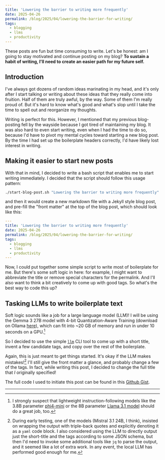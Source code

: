 ```yaml
---
title: 'Lowering the barrier to writing more frequently'
date: 2025-04-26
permalink: /blog/2025/04/lowering-the-barrier-for-writing/
tags:
  - blogging
  - llms
  - productivity
---
```


These posts are fun but time consuming to write. Let's be honest: am I going to stay motivated and continue posting on my blog? **To sustain a habit of writing, I'll need to create an easier path for my future self.**

## Introduction

I've always got dozens of random ideas marinating in my head, and it's only after I start talking or writing about these ideas that they really come into fruition. Half of them are truly awful, by the way. Some of them I'm really proud of. But it's hard to know what's good and what's slop until I take the time to spell out and reorganize my thoughts.

Writing is perfect for this. However, I mentioned that my previous blog-posting fell by the wayside because I got tired of maintaining my blog. It was also hard to even start writing, even when I had the time to do so, because I'd have to pivot my mental cycles toward starting a new blog post. By the time I had set up the boilerplate headers correctly, I'd have likely lost interest in writing.

## Making it easier to start new posts

With that in mind, I decided to write a bash script that enables me to start writing immediately. I decided that the script should follow this usage pattern:
```sh
./start-blog-post.sh "Lowering the barrier to writing more frequently"
```

and then it would create a new markdown file with a Jekyll style blog post, and pre-fill the "front matter" at the top of the blog post, which should look like this:

```yaml
---
title: 'Lowering the barrier to writing more frequently'
date: 2025-04-26
permalink: /blog/2025/04/lowering-the-barrier-for-writing/
tags:
  - blogging
  - llms
  - productivity
---
```

Now, I could put together some simple script to write most of boilerplate for me. But there's some soft logic in here: for example, I might want to abbreviate the title or remove special characters for the permalink. And I'll also want to think a bit creatively to come up with good tags. So what's the best way to code this up?

## Tasking LLMs to write boilerplate text

Soft logic sounds like a job for a large language model (LLM)! I will be using the Gemma 3 27B model with 4-bit Quantization-Aware Training (download on Ollama [here](https://ollama.com/library/gemma3:27b-it-qat)), which can fit into ~20 GB of memory and run in under 10 seconds on a GPU.[^1] 

So I decided to use the simple [`llm`](https://llm.datasette.io/en/stable/) CLI tool to come up with a short title, invent a few candidate tags, and copy over the rest of the boilerplate.

Again, this is just meant to get things started. It's okay if the LLM makes mistakes![^2] I'll still give the front matter a glance, and probably change a few of the tags. In fact, while writing this post, I decided to change the full title that *I* originally specified!

The full code I used to initiate this post can be found in this [Github Gist](https://gist.github.com/jwuphysics/99cd3fe53719933328038e748721eeba).

---

[^1]: I strongly suspect that lightweight instruction-following models like the 3.8B parameter [phi4-mini](https://ollama.com/library/phi4-mini) or the 8B parameter [Llama 3.1 model](https://ollama.com/library/llama3.1) should do a great job, too.
[^2]: During early testing, one of the models (Mistral 3.1 24B, I think), insisted on wrapping the output with triple-back quotes and explicitly denoting it as a `yaml` code block. I also considered using the LLM to directly output just the short-title and the tags according to some JSON schema, but then I'd need to invoke some additional tools like `jq` to parse the output, and it seemed like a lot of extra work. In any event, the local LLM has performed good enough for me.